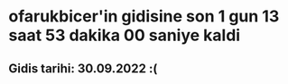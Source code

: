 # ofarukbicer'in gidisine son 1 gun 13 saat 53 dakika 00 saniye kaldi

## Gidis tarihi: 30.09.2022 :(
